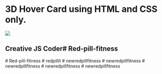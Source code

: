 # 3D Hover Card using HTML and CSS only. 

<img src="./img/3D Hover Card using HTML and CSS only.png">


## Creative JS Coder#   R e d - p i l l - f i t n e s s  
 #   R e d - p i l l - f i t n e s s  
 #   r e d p i l l i t  
 #   n e w r e d p i l l f i t n e s s  
 #   n e w r e d p i l l f i t n e s s  
 #   n e w r e d p i l l f i t n e s s  
 #   n e w r e d p i l l f i t n e s s  
 #   n e w r e d p i l l f i t n e s s  
 